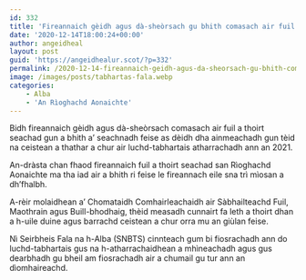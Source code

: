 ```yaml
---
id: 332
title: 'Fireannaich gèidh agus dà-sheòrsach gu bhith comasach air fuil a thoirt seachad gun a bhith a&#8217; seachnadh feise'
date: '2020-12-14T18:00:24+00:00'
author: angeidheal
layout: post
guid: 'https://angeidhealur.scot/?p=332'
permalink: /2020-12-14-fireannaich-geidh-agus-da-sheorsach-gu-bhith-comasach-air-fuil-a-thoirt-seachad-gun-a-bhith-a-seachnadh-feise/
image: /images/posts/tabhartas-fala.webp
categories:
    - Alba
    - 'An Rìoghachd Aonaichte'
---
```


Bidh fireannaich gèidh agus dà-sheòrsach comasach air fuil a thoirt seachad gun a bhith a’ seachnadh feise as dèidh dha ainmeachadh gun tèid na ceistean a thathar a chur air luchd-tabhartais atharrachadh ann an 2021.

An-dràsta chan fhaod fireannaich fuil a thoirt seachad san Rìoghachd Aonaichte ma tha iad air a bhith ri feise le fireannach eile sna trì mìosan a dh’fhalbh.

A-rèir molaidhean a’ Chomataidh Comhairleachaidh air Sàbhailteachd Fuil, Maothrain agus Buill-bhodhaig, thèid measadh cunnairt fa leth a thoirt dhan a h-uile duine agus barrachd ceistean a chur orra mu an giùlan feise.

Nì Seirbheis Fala na h-Alba (SNBTS) cinnteach gum bi fiosrachadh ann do luchd-tabhartais gus na h-atharrachaidhean a mhìneachadh agus gus dearbhadh gu bheil am fiosrachadh air a chumail gu tur ann an dìomhaireachd.
